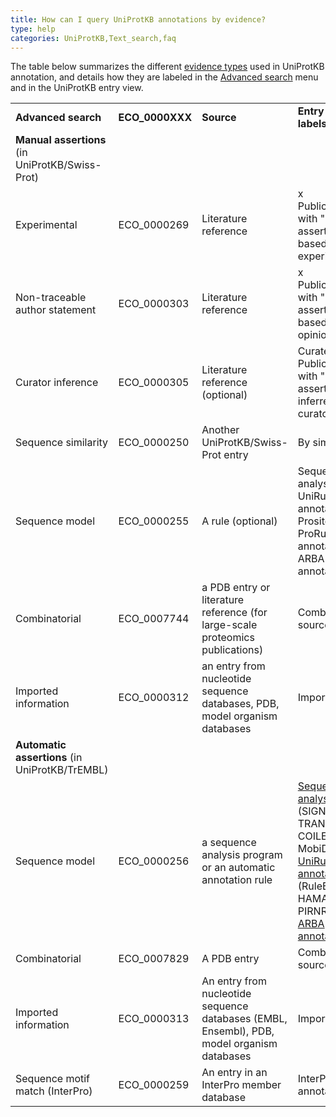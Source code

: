 ```yaml
---
title: How can I query UniProtKB annotations by evidence?
type: help
categories: UniProtKB,Text_search,faq
---
```


The table below summarizes the different [evidence types](https://www.uniprot.org/help/evidences) used in UniProtKB annotation, and details how they are labeled in the [Advanced search](https://www.uniprot.org/help/advanced%5Fsearch) menu and in the UniProtKB entry view.

|                                                 |                  |                                                                                            |                                                                                                                                                                                                                                                 |                            |                  |            |               |
|:------------------------------------------------|:-----------------|:-------------------------------------------------------------------------------------------|:------------------------------------------------------------------------------------------------------------------------------------------------------------------------------------------------------------------------------------------------|:---------------------------|:-----------------|:-----------|:--------------|
| **Advanced search**                             | **ECO\_0000XXX** | **Source**                                                                                 | **Entry view labels**                                                                                                                                                                                                                           | **Notes**                  | **Experimental** | **Manual** | **Automatic** |
| **Manual assertions** (in UniProtKB/Swiss-Prot) |                  |                                                                                            |                                                                                                                                                                                                                                                 |                            |                  |            |               |
| Experimental                                    | ECO\_0000269     | Literature reference                                                                       | x Publication(s) with "Manual assertion based on experiment"                                                                                                                                                                                 |                            | yes              | yes        | no            |
| Non-traceable author statement                  | ECO\_0000303     | Literature reference                                                                       | x Publication(s) with "Manual assertion based on opinion"                                                                                                                                                                                    |                            | yes              | yes        | no            |
| Curator inference                               | ECO\_0000305     | Literature reference (optional)                                                            | Curated, x Publication(s) with "Manual assertion inferred by curator"                                                                                                                                                                      |                            | no               | yes        | no            |
| Sequence similarity                             | ECO\_0000250     | Another UniProtKB/Swiss-Prot entry                                                         | By similarity                                                                                                                                                                                                                                   |                            | no               | yes        | no            |
| Sequence model                                  | ECO\_0000255     | A rule (optional)                                                                          | Sequence analysis, UniRule annotation, Prosite ProRule annotation, ARBA annotation                                                                                                                                                              |                            | no               | yes        | no            |
| Combinatorial                                   | ECO\_0007744     | a PDB entry or literature reference (for large-scale proteomics publications)              | Combined sources                                                                                                                                                                                                                                |                            | no               | yes        | no            |
| Imported information                            | ECO\_0000312     | an entry from nucleotide sequence databases, PDB, model organism databases                 | Imported                                                                                                                                                                                                                                        |                            | no               | yes        | no            |
| **Automatic assertions** (in UniProtKB/TrEMBL)  |                  |                                                                                            |                                                                                                                                                                                                                                                 |                            |                  |            |               |
| Sequence model                                  | ECO\_0000256     | a sequence analysis program or an automatic annotation rule                                | [Sequence analysis](https://www.uniprot.org/help/sam) (SIGNAL, TRANSMEM, COILED or MobiDB-lite), [UniRule annotation](https://www.uniprot.org/help/unirule) (RuleBase, HAMAP or PIRNR/PIRSR), [ARBA annotation](https://www.uniprot.org/help/arba) |                            | no               | no         | yes           |
| Combinatorial                                   | ECO\_0007829     | A PDB entry                                                                                | Combined sources                                                                                                                                                                                                                                |                            | no               | no         | yes           |
| Imported information                            | ECO\_0000313     | An entry from nucleotide sequence databases (EMBL, Ensembl), PDB, model organism databases | Imported                                                                                                                                                                                                                                        |                            | no               | no         | yes           |
| Sequence motif match (InterPro)                 | ECO\_0000259     | An entry in an InterPro member database                                                    | InterPro annotation                                                                                                                                                                                                                             | used for domain annotation | no               | no         | yes           |
